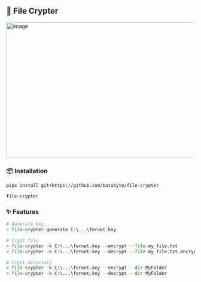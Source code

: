 ## 🔐 File Crypter
<img width="872" height="363" alt="image" src="https://github.com/user-attachments/assets/6766bf65-5b16-4ced-a916-2fa4d282506d" />

### 📦 Installation
```bash
pipx install git+https://github.com/batubyte/file-crypter
```
```bash
file-crypter
```

### ✨ Features
```py
# Generate key
> file-crypter generate C:\...\fernet.key

# Crypt file
> file-crypter -k C:\...\fernet.key --encrypt --file my_file.txt
> file-crypter -k C:\...\fernet.key --decrypt --file my_file.txt.encrypted

# Crypt directory
> file-crypter -k C:\...\fernet.key --encrypt --dir MyFolder
> file-crypter -k C:\...\fernet.key --decrypt --dir MyFolder
```
